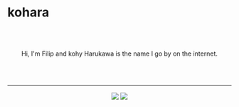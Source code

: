 # kohara

<br><br>
<p align="center">
    Hi, I'm Filip and kohy Harukawa is the name I go by on the internet.
</p>
<br><br>

<hr>
<div align="center">
  <img align="center" src="https://github-readme-stats.vercel.app/api/top-langs/?username=kohy-creates&theme=radical&hide_border=false&include_all_commits=true&count_private=true&layout=compact"/>
  <img align="center" src="https://github-readme-stats.vercel.app/api?username=kohy-creates&theme=radical&hide_border=false&include_all_commits=true&count_private=true"/>
</div>
